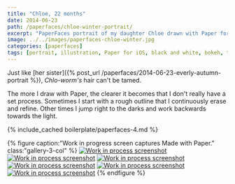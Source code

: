 ```yaml
---
title: "Chloe, 22 months"
date: 2014-06-23
path: /paperfaces/chloe-winter-portrait/
excerpt: "PaperFaces portrait of my daughter Chloe drawn with Paper for iOS on an iPad."
image: ../../images/paperfaces-chloe-winter.jpg
categories: [paperfaces]
tags: [portrait, illustration, Paper for iOS, black and white, bokeh, twins]
---
```


Just like [her sister]({% post_url /paperfaces/2014-06-23-everly-autumn-portrait %}), *Chlo-worm's* hair can't be tamed.

The more I draw with Paper, the clearer it becomes that I don't really have a set process. Sometimes I start with a rough outline that I continuously erase and refine. Other times I jump right to the darks and work backwards towards the light.

{% include_cached boilerplate/paperfaces-4.md %}

{% figure caption:"Work in progress screen captures Made with Paper." class:"gallery-3-col" %}
[![Work in process screenshot](../../images/paperfaces-chloe-winter-process-1-600.jpg)](../../images/paperfaces-chloe-winter-process-1-lg.jpg) [![Work in process screenshot](../../images/paperfaces-chloe-winter-process-2-600.jpg)](../../images/paperfaces-chloe-winter-process-2-lg.jpg) [![Work in process screenshot](../../images/paperfaces-chloe-winter-process-3-600.jpg)](../../images/paperfaces-chloe-winter-process-3-lg.jpg) [![Work in process screenshot](../../images/paperfaces-chloe-winter-process-4-600.jpg)](../../images/paperfaces-chloe-winter-process-4-lg.jpg) [![Work in process screenshot](../../images/paperfaces-chloe-winter-process-5-600.jpg)](../../images/paperfaces-chloe-winter-process-5-lg.jpg) [![Work in process screenshot](../../images/paperfaces-chloe-winter-process-6-600.jpg)](../../images/paperfaces-chloe-winter-process-6-lg.jpg)
{% endfigure %}
